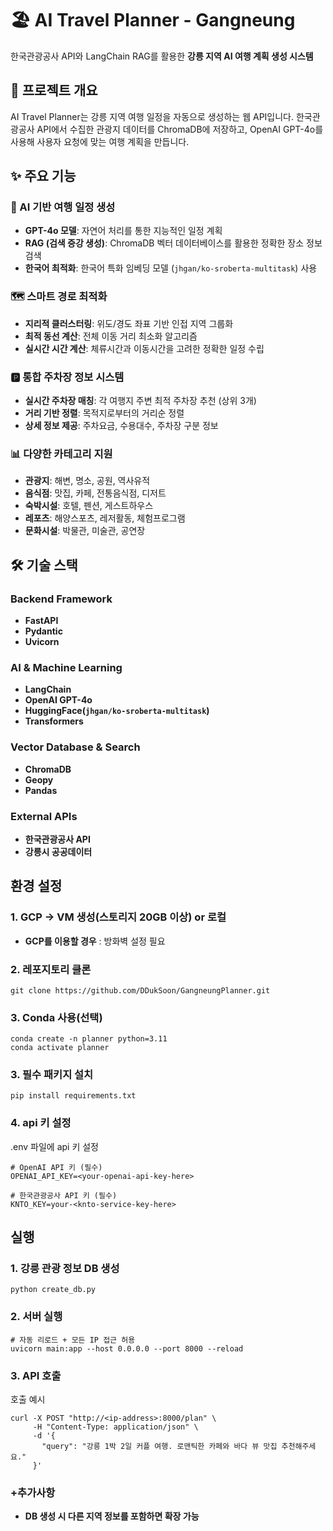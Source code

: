 # 🏖️ AI Travel Planner - Gangneung

한국관광공사 API와 LangChain RAG를 활용한 **강릉 지역 AI 여행 계획 생성 시스템**

## 🎯 프로젝트 개요

AI Travel Planner는 강릉 지역 여행 일정을 자동으로 생성하는 웹 API입니다. 한국관광공사 API에서 수집한 관광지 데이터를 ChromaDB에 저장하고, OpenAI GPT-4o를 사용해 사용자 요청에 맞는 여행 계획을 만듭니다.

## ✨ 주요 기능

### 🤖 AI 기반 여행 일정 생성
- **GPT-4o 모델**: 자연어 처리를 통한 지능적인 일정 계획
- **RAG (검색 증강 생성)**: ChromaDB 벡터 데이터베이스를 활용한 정확한 장소 정보 검색
- **한국어 최적화**: 한국어 특화 임베딩 모델 (`jhgan/ko-sroberta-multitask`) 사용

### 🗺️ 스마트 경로 최적화
- **지리적 클러스터링**: 위도/경도 좌표 기반 인접 지역 그룹화
- **최적 동선 계산**: 전체 이동 거리 최소화 알고리즘
- **실시간 시간 계산**: 체류시간과 이동시간을 고려한 정확한 일정 수립

### 🅿️ 통합 주차장 정보 시스템
- **실시간 주차장 매칭**: 각 여행지 주변 최적 주차장 추천 (상위 3개)
- **거리 기반 정렬**: 목적지로부터의 거리순 정렬
- **상세 정보 제공**: 주차요금, 수용대수, 주차장 구분 정보

### 📊 다양한 카테고리 지원
- **관광지**: 해변, 명소, 공원, 역사유적
- **음식점**: 맛집, 카페, 전통음식점, 디저트
- **숙박시설**: 호텔, 펜션, 게스트하우스
- **레포츠**: 해양스포츠, 레저활동, 체험프로그램
- **문화시설**: 박물관, 미술관, 공연장

## 🛠 기술 스택

### Backend Framework

- **FastAPI**  
- **Pydantic**  
- **Uvicorn**

### AI & Machine Learning

- **LangChain**
- **OpenAI GPT-4o** 
- **HuggingFace(`jhgan/ko-sroberta-multitask`)**
- **Transformers** 

### Vector Database & Search

- **ChromaDB** 
- **Geopy** 
- **Pandas**

### External APIs

- **한국관광공사 API** 
- **강릉시 공공데이터** 


## 환경 설정
### 1. GCP -> VM 생성(스토리지 20GB 이상) or 로컬 
- **GCP를 이용할 경우** : 방화벽 설정 필요
  
### 2. 레포지토리 클론

```
git clone https://github.com/DDukSoon/GangneungPlanner.git
```

### 3. Conda 사용(선택)

```
conda create -n planner python=3.11
conda activate planner
```

### 3. 필수 패키지 설치

```
pip install requirements.txt
```

### 4. api 키 설정

.env 파일에 api 키 설정 
```
# OpenAI API 키 (필수)
OPENAI_API_KEY=<your-openai-api-key-here>

# 한국관광공사 API 키 (필수)
KNTO_KEY=your-<knto-service-key-here>
```
## 실행

### 1. 강릉 관광 정보 DB 생성
```
python create_db.py
```

### 2. 서버 실행
```
# 자동 리로드 + 모든 IP 접근 허용
uvicorn main:app --host 0.0.0.0 --port 8000 --reload
```

### 3. API 호출
호출 예시
```
curl -X POST "http://<ip-address>:8000/plan" \
     -H "Content-Type: application/json" \
     -d '{
       "query": "강릉 1박 2일 커플 여행. 로맨틱한 카페와 바다 뷰 맛집 추천해주세요."
     }'

```

### +추가사항
- **DB 생성 시 다른 지역 정보를 포함하면 확장 가능**
